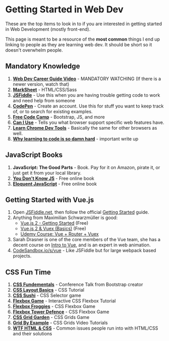 # Getting Started in Web Dev

These are the top items to look in to if you are interested in getting started in Web Development (mostly front-end).

This page is meant to be a resource of the **most common** things I end up linking to people as they are learning web dev. It should be short so it doesn't overwhelm people.

## Mandatory Knowledge

1. **[Web Dev Career Guide Video](https://www.youtube.com/watch?v=gVXcqO9A1vo)** - MANDATORY WATCHING (If there is a newer version, watch that)
1. **[MarkSheet](http://marksheet.io)** - HTML/CSS/Sass
1. **[JSFiddle](http://JSFiddle.net)** - Use this when you are having trouble getting code to work and need help from someone
1. **[CodePen](http://CodePen.io)** - Create an account. Use this for stuff you want to keep track of, or to search for existing examples.
1. **[Free Code Camp](http://freecodecamp.com)** - Bootstrap, JS, and more
1. **[Can I Use](http://caniuse.com)** - Tells you what browser support specific web features have.
1. **[Learn Chrome Dev Tools](https://developers.google.com/web/tools/chrome-devtools)** - Basically the same for other browsers as well.
1. **[Why learning to code is so damn hard](https://www.vikingcodeschool.com/posts/why-learning-to-code-is-so-damn-hard)** - important write up

## JavaScript Books

1. **JavaScript: The Good Parts** - Book. Pay for it on Amazon, pirate it, or just get it from your local library.
1. **[You Don't Know JS](https://github.com/getify/You-Dont-Know-JS)** - Free online book
1. **[Eloquent JavaScript](http://eloquentjavascript.net)** - Free online book

## Getting Started with Vue.js

1. Open [JSFiddle.net](https://jsfiddle.net/mnc0ekyw/), then follow the official [Getting Started](https://vuejs.org/v2/guide) guide.
1. Anything from Maximilian Schwarzmüller is good:
   * [Vue.js 2 - Getting Started](https://www.youtube.com/watch?v=nyJSd6V2DRI&list=PL55RiY5tL51p-YU-Uw90qQH419BM4Iz07) (Free)
   * [Vue.js 2 & Vuex (Basics)](https://www.youtube.com/watch?v=2CSr2vBApSI&list=PL55RiY5tL51pT0DNJraU93FhMzhXxtDAo) (Free)
   * [Udemy Course: Vue + Router + Vuex](https://www.udemy.com/vuejs-2-the-complete-guide/?couponCode=YOUTUBE_2)
1. Sarah Drasner is one of the core members of the Vue team, she has a decent course on [Intro to Vue](https://frontendmasters.com/courses/vue), and is an expert in web animation.
1. [CodeSandbox.io/s/vue](https://codesandbox.io/s/vue) - Like JSFiddle but for large webpack based projects.

## CSS Fun Time

1. **[CSS Fundementals](https://www.jqueryuk.com/2015/videos/mdo-ular-css)** - Conference Talk from Bootstrap creator
1. **[CSS Layout Basics](http://www.dontfeartheinternet.com)** - CSS Tutorial
1. **[CSS Sushi](https://flukeout.github.io)** - CSS Selector game
1. **[Flexbox Game](http://flexboxgame.com)** - Interactive CSS Flexbox Tutorial
1. **[Flexbox Froggies](https://flexboxfroggy.com)** - CSS Flexbox Game
1. **[Flexbox Tower Defence](http://www.flexboxdefense.com)** - CSS Flexbox Game
1. **[CSS Grid Garden](https://cssgridgarden.com)** - CSS Grids Game
1. **[Grid By Example](https://gridbyexample.com/video)** - CSS Grids Video Tutorials
1. **[WTF HTML & CSS](http://wtfhtmlcss.com)** - Common issues people run into with HTML/CSS and their solutions
